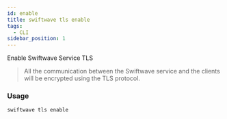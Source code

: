 ```yaml
---
id: enable
title: swiftwave tls enable
tags:
  - CLI
sidebar_position: 1
---
```


Enable Swiftwave Service TLS
> All the communication between the Swiftwave service and the clients will be encrypted using the TLS protocol.

### Usage

```
swiftwave tls enable
```
